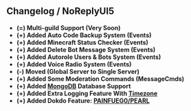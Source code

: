 ## Changelog / NoReplyUI5
- **(=) Multi-guild Support (Very Soon)**
- **(+) Added Auto Code Backup System (Events)**
- **(+) Added Minecraft Status Checker (Events)**
- **(+) Added Delete Bot Message System (Events)**
- **(+) Added Autorole Users & Bots System (Events)**
- **(+) Added Voice Radio System (Events)**
- **(-) Moved (Global Server to Single Server)**
- **(+) Added Some Moderation Commands (MessageCmds)**
- **(+) Added [MongoDB](https://www.mongodb.com) Database Support**
- **(+) Added Extra Logging Feature With [Timezone](https://npmjs.org/package/moment-timezone)**
- **(+) Added Dokdo Feature: [PAINFUEG0/PEARL]( https://github.com/painfuego/pearl/tree/main/dokdo)**
